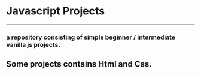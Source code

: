 # Javascript Projects
 ---
### a repository consisting of simple beginner / intermediate vanilla js projects.

## Some projects contains Html and Css.
